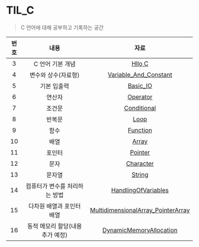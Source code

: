 # TIL_C

> C 언어에 대해 공부하고 기록하는 공간



| 번호 |             내용              |                             자료                             |
| :--: | :---------------------------: | :----------------------------------------------------------: |
| 3 |       C 언어 기본 개념        |                    [Hllo C](/Hello_C.md)                     |
| 4 |      변수와 상수(자료형)      |      [Variable_And_Constant](/Variable_And_Constant.md)      |
| 5 |          기본 입출력          |                   [Basic_IO](/Basic_IO.md)                   |
| 6 |            연산자             |                   [Operator](/Operator.md)                   |
| 7 |            조건문             |                [Conditional](Conditional.md)                 |
| 8 |            반복문             |                       [Loop](/Loop.md)                       |
| 9 |             함수              |                   [Function](/Function.md)                   |
| 10 |             배열              |                      [Array](/Array.md)                      |
| 11 |            포인터             |                    [Pointer](/Pointer.md)                    |
| 12 |             문자              |                  [Character](/Character.md)                  |
| 13 |            문자열             |                     [String](/String.md)                     |
| 14 | 컴퓨터가 변수를 처리하는 방법 |        [HandlingOfVariables](/HandlingOfVariables.md)        |
| 15 |   다차원 배열과 포인터 배열   | [MultidimensionalArray_PointerArray](MultidimensionalArray_PointerArray.md) |
| 16 | 동적 메모리 할당(내용 추가 예정) | [DynamicMemoryAllocation](/DynamicMemoryAllocation.md) |



